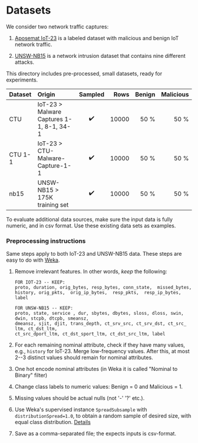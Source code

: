 # Datasets

We consider two network traffic captures:

1. [Aposemat IoT-23](https://www.stratosphereips.org/datasets-iot23/) is a labeled dataset with malicious and benign IoT
   network traffic.

2. [UNSW-NB15](https://research.unsw.edu.au/projects/unsw-nb15-dataset) is a network intrusion dataset that contains
   nine different attacks.

This directory includes pre-processed, small datasets, ready for experiments.

| Dataset | Origin                                   | Sampled |  Rows | Benign | Malicious | 
|:--------|:-----------------------------------------|:-------:|------:|-------:|----------:|
| CTU     | IoT-23 > Malware Captures 1-1, 8-1, 34-1 |   ✔️    | 10000 |   50 % |      50 % |
| CTU 1-1 | IoT-23 > CTU-Malware-Capture-1-1         |   ✔️    | 10000 |   50 % |      50 % |
| nb15    | UNSW-NB15 > 175K training set            |   ✔️    | 10000 |   50 % |      50 % |

To evaluate additional data sources, make sure the input data is fully numeric, and in csv format.
Use these existing data sets as examples.

### Preprocessing instructions

Same steps apply to both IoT-23 and UNSW-NB15 data. These steps are easy to do with [Weka](https://waikato.github.io/weka-wiki/downloading_weka/).

1. Remove irrelevant features. In other words, _keep_ the following:  
   
   ```
   FOR IOT-23 -- KEEP:   
   proto, duration, orig_bytes, resp_bytes, conn_state,  missed_bytes,  
   history, orig_pkts,  orig_ip_bytes,  resp_pkts,  resp_ip_bytes, label

   FOR UNSW-NB15 -- KEEP:
   proto, state, service , dur, sbytes, dbytes, sloss, dloss, swin, dwin, stcpb, dtcpb, smeansz,
   dmeansz, sjit, djit, trans_depth, ct_srv_src, ct_srv_dst, ct_src_ ltm, ct_dst_ltm, 
   ct_src_dport_ltm, ct_dst_sport_ltm, ct_dst_src_ltm, label
   ```

2. For each remaining nominal attribute, check if they have many values, e.g., `history` for IoT-23.
   Merge low-frequency values. After this, at most 2--3 distinct values should remain for nominal attributes.

3. One hot encode nominal attributes (in Weka it is called "Nominal to Binary" filter)

4. Change class labels to numeric values: Benign = 0 and Malicious = 1.

5. Missing values should be actual nulls (not '-' '?' etc.).

6. Use Weka's supervised instance `SpreadSubsample` with `distributionSpread=1.0`, 
   to obtain a random sample of desired size, with equal class distribution. [Details](https://waikato.github.io/weka-blog/posts/2019-01-30-sampling/)

7. Save as a comma-separated file; the expects inputs is csv-format.
